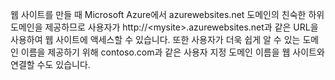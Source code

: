 웹 사이트를 만들 때 Microsoft Azure에서 azurewebsites.net 도메인의 친숙한 하위 도메인을 제공하므로 사용자가 http://&lt;mysite\>.azurewebsites.net과 같은 URL을 사용하여 웹 사이트에 액세스할 수 있습니다. 또한 사용자가 더욱 쉽게 알 수 있는 도메인 이름을 제공하기 위해 contoso.com과 같은 사용자 지정 도메인 이름을 웹 사이트와 연결할 수도 있습니다.

